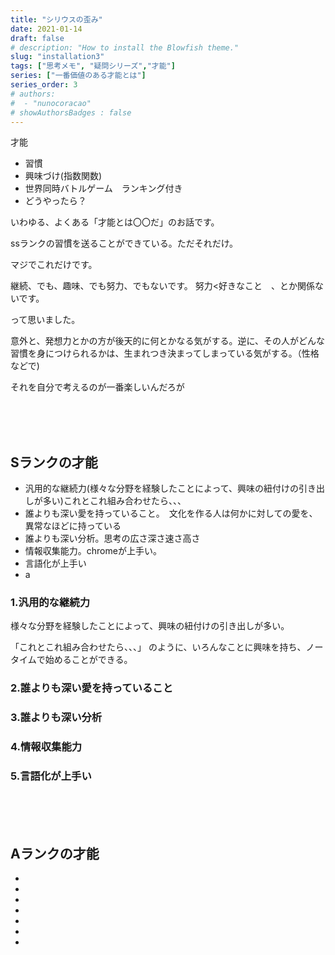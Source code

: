 ```yaml
---
title: "シリウスの歪み"
date: 2021-01-14
draft: false
# description: "How to install the Blowfish theme."
slug: "installation3"
tags: ["思考メモ", "疑問シリーズ","才能"]
series: ["一番価値のある才能とは"]
series_order: 3
# authors:
#  - "nunocoracao"
# showAuthorsBadges : false 
---
```






才能
- 習慣
- 興味づけ(指数関数)
- 世界同時バトルゲーム　ランキング付き
- どうやったら？







いわゆる、よくある「才能とは〇〇だ」のお話です。



ssランクの習慣を送ることができている。ただそれだけ。




マジでこれだけです。




継続、でも、趣味、でも努力、でもないです。
努力<好きなこと　、とか関係ないです。




って思いました。






意外と、発想力とかの方が後天的に何とかなる気がする。逆に、その人がどんな習慣を身につけられるかは、生まれつき決まってしまっている気がする。（性格などで)




それを自分で考えるのが一番楽しいんだろが


<br><br><br>
## Sランクの才能


- 汎用的な継続力(様々な分野を経験したことによって、興味の紐付けの引き出しが多い)これとこれ組み合わせたら、、、
- 誰よりも深い愛を持っていること。　文化を作る人は何かに対しての愛を、異常なほどに持っている
- 誰よりも深い分析。思考の広さ深さ速さ高さ
- 情報収集能力。chromeが上手い。
- 言語化が上手い
- a


### 1.汎用的な継続力
様々な分野を経験したことによって、興味の紐付けの引き出しが多い。

「これとこれ組み合わせたら、、、」
のように、いろんなことに興味を持ち、ノータイムで始めることができる。




### 2.誰よりも深い愛を持っていること

### 3.誰よりも深い分析

### 4.情報収集能力

### 5.言語化が上手い


<br><br><br>
## Aランクの才能

- 
- 
- 
- 
- 
- 
- 






